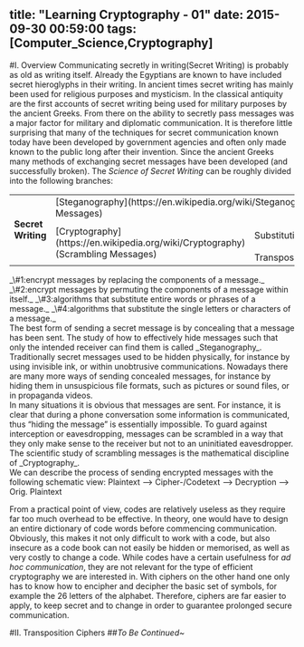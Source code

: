 title: "Learning Cryptography - 01"
date: 2015-09-30 00:59:00
tags: [Computer_Science,Cryptography]
---
#I. Overview
Communicating secretly in writing(Secret Writing) is probably as old as writing itself. Already the Egyptians are known to have included secret hieroglyphs in their writing. In ancient times secret writing has mainly been used for religious purposes and mysticism. In the classical antiquity are the first accounts of secret writing being used for military purposes by the ancient Greeks. From there on the ability to secretly pass messages was a major factor for military and diplomatic communication. It is therefore little surprising that many of the techniques for secret communication known today have been developed by government agencies and often only made known to the public long after their invention. Since the ancient Greeks many methods of exchanging secret messages have been developed (and successfully broken).
The _Science of Secret Writing_ can be roughly divided into the following branches:
<table><tr><td rowspan="4"><b>Secret Writing</b></td><td colspan="3"><span class="hint" id="Steganography">[Steganography](https://en.wikipedia.org/wiki/Steganography)</span>(Hiding Messages)</td></tr><tr><td rowspan="3"><span class="hint" id="Cryptography">[Cryptography](https://en.wikipedia.org/wiki/Cryptography)</span>(Scrambling Messages)</td><td rowspan="2">Substitution_#1_</td><td>Code_#3_</td></tr><tr><td>Cipher_#4_</td></tr><tr><td colspan="2">Transposition_#2_</td></tr></table>
_\#1:encrypt messages by replacing the components of a message._
_\#2:encrypt messages by permuting the components of a message within itself._
_\#3:algorithms that substitute entire words or phrases of a message._
_\#4:algorithms that substitute the single letters or characters of a message._
<div class="toHint" target="Steganography">The best form of sending a secret message is by concealing that a message has been sent. The study of how to effectively hide messages such that only the intended receiver can find them is called _Steganography_. Traditionally secret messages used to be hidden physically, for instance by using invisible ink, or within unobtrusive communications. Nowadays there are many more ways of sending concealed messages, for instance by hiding them in unsuspicious file formats, such as pictures or sound files, or in propaganda videos. </div>
<div class="toHint" target="Cryptography">In many situations it is obvious that messages are sent. For instance, it is clear that during a phone conversation some information is communicated, thus “hiding the message” is essentially impossible. To guard against interception or eavesdropping, messages can be scrambled in a way that they only make sense to the receiver but not to an uninitiated eavesdropper. The scientific study of scrambling messages is the mathematical discipline of _Cryptography_.</div>
We can describe the process of sending encrypted messages with the following schematic view:
Plaintext ——> Cipher-/Codetext ——> Decryption ——> Orig. Plaintext

From a practical point of view, codes are relatively useless as they require far too much overhead to be effective. In theory, one would have to design an entire dictionary of code words before commencing communication. Obviously, this makes it not only difficult to work with a code, but also insecure as a code book can not easily be hidden or memorised, as well as very costly to change a code. While codes have a certain usefulness for _ad hoc communication_, they are not relevant for the type of efficient cryptography we are interested in.
With ciphers on the other hand one only has to know how to encipher and decipher the basic set of symbols, for example the 26 letters of the alphabet. Therefore, ciphers are far easier to apply, to keep secret and to change in order to guarantee prolonged secure communication.

#II. Transposition Ciphers
##_To Be Continued~_




